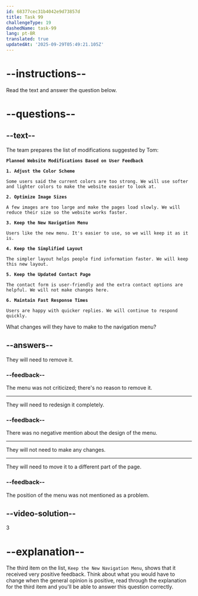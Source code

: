 ```yaml
---
id: 68377cec31b4042e9d73857d
title: Task 99
challengeType: 19
dashedName: task-99
lang: pt-BR
translated: true
updatedAt: '2025-09-29T05:49:21.105Z'
---
```


<!-- READING -->

# --instructions--

Read the text and answer the question below.

# --questions--

## --text--

The team prepares the list of modifications suggested by Tom:

**`Planned Website Modifications Based on User Feedback`**

**`1. Adjust the Color Scheme`**

`Some users said the current colors are too strong. We will use softer and lighter colors to make the website easier to look at.`

**`2. Optimize Image Sizes`**

`A few images are too large and make the pages load slowly. We will reduce their size so the website works faster.`

**`3. Keep the New Navigation Menu`**

`Users like the new menu. It's easier to use, so we will keep it as it is.`

**`4. Keep the Simplified Layout`**

`The simpler layout helps people find information faster. We will keep this new layout.`

**`5. Keep the Updated Contact Page`**

`The contact form is user-friendly and the extra contact options are helpful. We will not make changes here.`

**`6. Maintain Fast Response Times`**

`Users are happy with quicker replies. We will continue to respond quickly.`

What changes will they have to make to the navigation menu?

## --answers--

They will need to remove it.

### --feedback--

The menu was not criticized; there's no reason to remove it.

---

They will need to redesign it completely.

### --feedback--

There was no negative mention about the design of the menu.

---

They will not need to make any changes.

---

They will need to move it to a different part of the page.

### --feedback--

The position of the menu was not mentioned as a problem.

## --video-solution--

3

# --explanation--

The third item on the list, `Keep the New Navigation Menu`, shows that it received very positive feedback. Think about what you would have to change when the general opinion is positive, read through the explanation for the third item and you'll be able to answer this question correctly.
